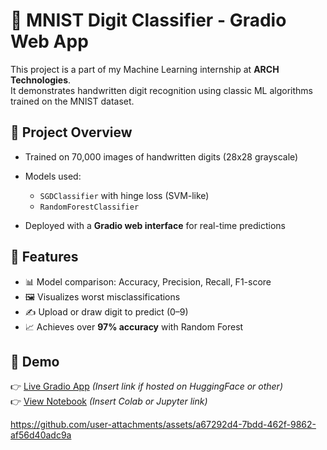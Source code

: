 # 🧠 MNIST Digit Classifier - Gradio Web App

This project is a part of my Machine Learning internship at **ARCH Technologies**.  
It demonstrates handwritten digit recognition using classic ML algorithms trained on the MNIST dataset.

## 🚀 Project Overview

- Trained on 70,000 images of handwritten digits (28x28 grayscale)
- Models used:
  - `SGDClassifier` with hinge loss (SVM-like)
  - `RandomForestClassifier`


- Deployed with a **Gradio web interface** for real-time predictions

## 🎯 Features

- 📊 Model comparison: Accuracy, Precision, Recall, F1-score
- 🖼️ Visualizes worst misclassifications
- ✍️ Upload or draw digit to predict (0–9)
- 📈 Achieves over **97% accuracy** with Random Forest

## 🧪 Demo

👉 [Live Gradio App](#) *(Insert link if hosted on HuggingFace or other)*  
👉 [View Notebook](#) *(Insert Colab or Jupyter link)*




https://github.com/user-attachments/assets/a67292d4-7bdd-462f-9862-af56d40adc9a


